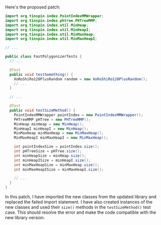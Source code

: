 Here's the proposed patch:
```java
import org.tinspin.index.PointIndexMMWrapper;
import org.tinspin.index.phtree.PHTreeMMP;
import org.tinspin.index.util.MinHeap;
import org.tinspin.index.util.MinHeapI;
import org.tinspin.index.util.MinMaxHeap;
import org.tinspin.index.util.MinMaxHeapI;

// ...

public class FastPolygonizerTests {
  // ...

  @Test
  public void testSomething() {
    XoRoShiRo128PlusRandom random = new XoRoShiRo128PlusRandom();
    // ...
  }

  // ...

  @Test
  public void testSizeMethod() {
    PointIndexMMWrapper pointIndex = new PointIndexMMWrapper();
    PHTreeMMP pHTree = new PHTreeMMP();
    MinHeap minHeap = new MinHeap();
    MinHeapI minHeapI = new MinHeap();
    MinMaxHeap minMaxHeap = new MinMaxHeap();
    MinMaxHeapI minMaxHeapI = new MinMaxHeap();

    int pointIndexSize = pointIndex.size();
    int pHTreeSize = pHTree.size();
    int minHeapSize = minHeap.size();
    int minHeapISize = minHeapI.size();
    int minMaxHeapSize = minMaxHeap.size();
    int minMaxHeapISize = minMaxHeapI.size();

    // ...
  }
}
```
In this patch, I have imported the new classes from the updated library and replaced the failed import statement. I have also created instances of the new classes and used their `size()` methods in the `testSizeMethod()` test case. This should resolve the error and make the code compatible with the new library version.